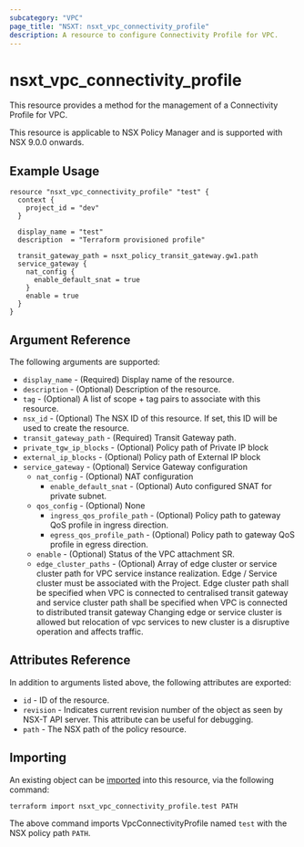 ```yaml
---
subcategory: "VPC"
page_title: "NSXT: nsxt_vpc_connectivity_profile"
description: A resource to configure Connectivity Profile for VPC.
---
```


# nsxt_vpc_connectivity_profile

This resource provides a method for the management of a Connectivity Profile for VPC.

This resource is applicable to NSX Policy Manager and is supported with NSX 9.0.0 onwards.

## Example Usage

```hcl
resource "nsxt_vpc_connectivity_profile" "test" {
  context {
    project_id = "dev"
  }

  display_name = "test"
  description  = "Terraform provisioned profile"

  transit_gateway_path = nsxt_policy_transit_gateway.gw1.path
  service_gateway {
    nat_config {
      enable_default_snat = true
    }
    enable = true
  }
}
```

## Argument Reference

The following arguments are supported:

* `display_name` - (Required) Display name of the resource.
* `description` - (Optional) Description of the resource.
* `tag` - (Optional) A list of scope + tag pairs to associate with this resource.
* `nsx_id` - (Optional) The NSX ID of this resource. If set, this ID will be used to create the resource.
* `transit_gateway_path` - (Required) Transit Gateway path.
* `private_tgw_ip_blocks` - (Optional) Policy path of Private IP block
* `external_ip_blocks` - (Optional) Policy path of External IP block
* `service_gateway` - (Optional) Service Gateway configuration
    * `nat_config` - (Optional) NAT configuration
        * `enable_default_snat` - (Optional) Auto configured SNAT for private subnet.
    * `qos_config` - (Optional) None
        * `ingress_qos_profile_path` - (Optional) Policy path to gateway QoS profile in ingress direction.
        * `egress_qos_profile_path` - (Optional) Policy path to gateway QoS profile in egress direction.
    * `enable` - (Optional) Status of the VPC attachment SR.
    * `edge_cluster_paths` - (Optional) Array of edge cluster or service cluster path for VPC service instance realization. Edge / Service cluster must be associated with the Project. Edge cluster path shall be specified when VPC is connected to centralised transit gateway and service cluster path shall be specified when VPC is connected to distributed transit gateway Changing edge or service cluster is allowed but relocation of vpc services to new cluster is a disruptive operation and affects traffic.

## Attributes Reference

In addition to arguments listed above, the following attributes are exported:

* `id` - ID of the resource.
* `revision` - Indicates current revision number of the object as seen by NSX-T API server. This attribute can be useful for debugging.
* `path` - The NSX path of the policy resource.

## Importing

An existing object can be [imported][docs-import] into this resource, via the following command:

[docs-import]: https://developer.hashicorp.com/terraform/cli/import

```shell
terraform import nsxt_vpc_connectivity_profile.test PATH
```

The above command imports VpcConnectivityProfile named `test` with the NSX policy path `PATH`.
